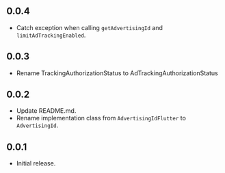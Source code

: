## 0.0.4
* Catch exception when calling `getAdvertisingId` and `limitAdTrackingEnabled`.

## 0.0.3
* Rename TrackingAuthorizationStatus to AdTrackingAuthorizationStatus

## 0.0.2
* Update README.md.
* Rename implementation class from `AdvertisingIdFlutter` to `AdvertisingId`.

## 0.0.1

* Initial release.
